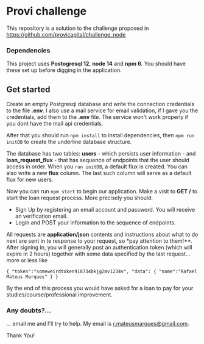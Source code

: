 # Provi challenge

This repository is a solution to the challenge proposed in https://github.com/provicapital/challenge_node

### Dependencies

This project uses **Postogresql 12**, **node 14** and **npm 6**. You should have these set up before digging in the application.

## Get started

Create an empty Postgresql database and write the connection credentials to the file **.env**. I also use a mail service for email validation, if I gave you the credentials, add them to the **.env** file. The service won't work properly if you dont have the mail api credentials.

After that you should run `npm install` to install dependencies, then `npm run initDB` to create the underline database structure.

The database has two tables: **users** - which persists user information - and **loan_request_flux** - that has sequence of endpoints that the user should access in order. When you `run initDB`, a default flux is created. You can also write a new **flux** column. The last such column will serve as a default flux for new users.

Now you can run `npm start` to begin our application. Make a visit to **GET /** to start the loan request process. More precisely you should:

- Sign Up
    by registering an email account and password. You will receive an verification email.
- Login and POST your information to the sequence of endpoints.

All requests are **application/json** contents and instructions about what to do next are sent in te response to your request, so *pay attention to them!**. After signing in, you will generally post an authentication token (which will expire in 2 hours) together with some data specified by the last request... more or less like 

`
{
    "token":"someweirdtoken918734bkjg2mv1234v",
    "data": {
        "name":"Rafael Mateus Marques"
    }
}
`

By the end of this process you would have asked for a loan to pay for your studies/course/professional improvement.

### Any doubts?...

... email me and I'll try to help. My email is r.mateusmarques@gmail.com.

Thank You!